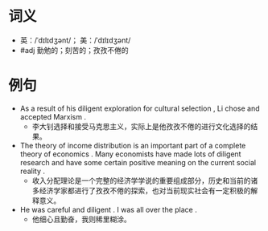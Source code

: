 # 词义
- 英：/ˈdɪlɪdʒənt/； 美：/ˈdɪlɪdʒənt/
- #adj 勤勉的；刻苦的；孜孜不倦的
# 例句
- As a result of his diligent exploration for cultural selection , Li chose and accepted Marxism .
	- 李大钊选择和接受马克思主义，实际上是他孜孜不倦的进行文化选择的结果。
- The theory of income distribution is an important part of a complete theory of economics . Many economists have made lots of diligent research and have some certain positive meaning on the current social reality .
	- 收入分配理论是一个完整的经济学学说的重要组成部分，历史和当前的诸多经济学家都进行了孜孜不倦的探索，也对当前现实社会有一定积极的解释意义。
- He was careful and diligent . I was all over the place .
	- 他细心且勤奋，我则稀里糊涂。
